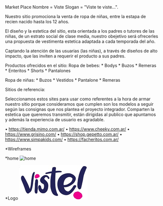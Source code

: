 Market Place 
Nombre = Viste 
Slogan = "Viste te viste...".

Nuestro sitio promociona la venta de ropa de niñas, entre la estapa de recien nacido hasta los 12 años.

El diseño y la estetica del sitio, esta orientada a los padres o tutores de las niñas, de un estrato social de clase media, nuestro obejetivo será ofrecerles una propuesta de vestimenta estetica adaptada a cada temporada del año. 

Captando la atención de las usuarias (las niñas), a través de diseños de alto impacto, que las inviten a requerir el producto a sus padres.


Productos ofrecidos en el sitio:
Ropa de bebes: * Bodys
               * Buzos
               * Remeras
               * Enteritos
               * Shorts
               * Pantalones


Ropa de niñas: * Buzos
               * Vestidos
               * Pantalone
               * Remeras
   
Sitios de referencia:

Seleccionamos estos sites para usar como referentes a la hora de armar nuestro sitio porque consideramos que cumplen son los modelos a seguir según las consignas que nos plantea el proyecto integrador. Comparten la estetica que queremos transmitir, están dirigidas al publico que apuntamos y además la experiencia de usuario es agradable. 

•	https://tienda.mimo.com.ar/
•	https://www.cheeky.com.ar/
•	https://www.grisino.com/
•	https://shop.gepetto.com.ar/
•	https://www.simpakids.com/
•   https://facheritos.com.ar/

*Wireframes

*home
![home](https://github.com/Mariana3101/grupo_11_tiendaViste/blob/master/wireframe/home.png)

*Logo
 ![Logo](https://github.com/Mariana3101/grupo_11_tiendaViste/blob/master/public/images/logo.jpg) 